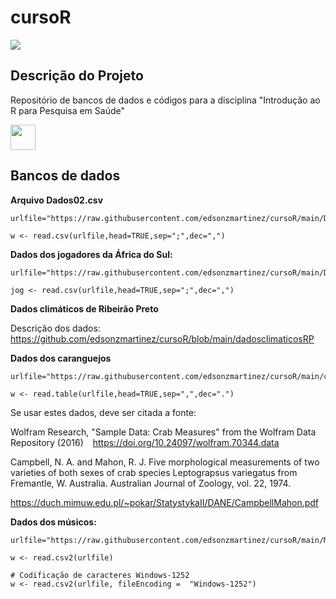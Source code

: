 # cursoR

![](https://img.shields.io/github/languages/code-size/edsonzmartinez/cursoR)

## Descrição do Projeto
<p align="left">Repositório de bancos de dados e códigos para a disciplina "Introdução ao R para Pesquisa em Saúde"</p>

<img src="https://cdn.jsdelivr.net/gh/devicons/devicon/icons/r/r-original.svg" width="40" height="40"/>

## Bancos de dados

**Arquivo Dados02.csv**

```
urlfile="https://raw.githubusercontent.com/edsonzmartinez/cursoR/main/Dados02.csv"

w <- read.csv(urlfile,head=TRUE,sep=";",dec=",")
```

**Dados dos jogadores da África do Sul:**

```
urlfile="https://raw.githubusercontent.com/edsonzmartinez/cursoR/main/Dados_jogadores.csv"

jog <- read.csv(urlfile,head=TRUE,sep=";",dec=",")
```

**Dados climáticos de Ribeirão Preto**

Descrição dos dados: https://github.com/edsonzmartinez/cursoR/blob/main/dadosclimaticosRP

**Dados dos caranguejos**

```
urlfile="https://raw.githubusercontent.com/edsonzmartinez/cursoR/main/crabs.txt"

w <- read.table(urlfile,head=TRUE,sep=",",dec=".")
```

Se usar estes dados, deve ser citada a fonte:

Wolfram Research, "Sample Data: Crab Measures" from the Wolfram Data Repository (2016)   https://doi.org/10.24097/wolfram.70344.data 

Campbell, N. A. and Mahon, R. J. Five morphological measurements of two varieties of both sexes of crab species Leptograpsus variegatus from Fremantle, W. Australia. Australian Journal of Zoology, vol. 22, 1974.

https://duch.mimuw.edu.pl/~pokar/StatystykaII/DANE/CampbellMahon.pdf

**Dados dos músicos:**

```
urlfile="https://raw.githubusercontent.com/edsonzmartinez/cursoR/main/Musicos.csv"

w <- read.csv2(urlfile)

# Codificação de caracteres Windows-1252
w <- read.csv2(urlfile, fileEncoding =  "Windows-1252")
```
